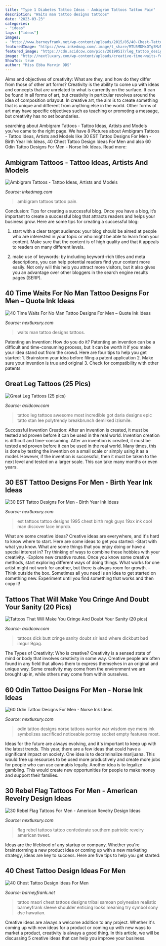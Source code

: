 ```yaml
---
title: "Type 1 Diabetes Tattoo Ideas - Ambigram Tattoos Tattoo Pain"
description: "Waits man tattoo designs tattoos"
date: "2023-03-23"
categories:
- "ideas"
tags: ["ideas"]
images:
- "http://www.barneyfrank.net/wp-content/uploads/2015/05/40-Chest-Tattoo-Design-Ideas-For-Men-39.jpg"
featuredImage: "https://www.inkedmag.com/.image/t_share/MTU5MDMxOTg5MzMyOTQ0NTMz/pain-love-ambigram-tattoos.png"
featured_image: "https://cdn.acidcow.com/pics/20190517/leg_tattoo_designs_18.jpg"
image: "http://nextluxury.com/wp-content/uploads/creative-time-waits-for-no-man-tattoos-for-men.jpg"
ShowToc: true
author: "Miss Ebba Marvin DDS"
---
```



Aims and objectives of creativity: What are they, and how do they differ from those of other art forms?
Creativity is the ability to come up with ideas and concepts that are unrelated to what is currently on the surface. It can be found in all forms of art, but creativity in particular revolves around the idea of composition orlayout. In creative art, the aim is to create something that is unique and different from anything else in the world. Other forms of art may have specific objectives such as teaching or promoting a message, but creativity has no set boundaries.

	

		
searching about Ambigram Tattoos - Tattoo Ideas, Artists and Models you've came to the right page. We have 8 Pictures about Ambigram Tattoos - Tattoo Ideas, Artists and Models like 30 EST Tattoo Designs For Men - Birth Year Ink Ideas, 40 Chest Tattoo Design Ideas For Men and also 60 Odin Tattoo Designs For Men - Norse Ink Ideas. Read more:
		
    
## Ambigram Tattoos - Tattoo Ideas, Artists And Models

<img loading=lazy src="https://www.inkedmag.com/.image/t_share/MTU5MDMxOTg5MzMyOTQ0NTMz/pain-love-ambigram-tattoos.png" onerror="this.onerror=null;this.src='https://tse4.mm.bing.net/th?id=OIP.MVWI-NvEXNrjMRhHgoHNYwHaDp&amp;pid=15.1';" alt="Ambigram Tattoos - Tattoo Ideas, Artists and Models">

_Source: inkedmag.com_

>ambigram tattoos tattoo pain. 

	

Conclusion: Tips for creating a successful blog.
Once you have a blog, it’s important to create a successful blog that attracts readers and helps your business grow. Here are some tips for creating a successful blog:
1. start with a clear target audience: your blog should be aimed at people who are interested in your topic or who might be able to learn from your content. Make sure that the content is of high quality and that it appeals to readers on many different levels.

2. make use of keywords: by including keyword-rich titles and meta descriptions, you can help potential readers find your content more easily. Not only will this help you attract more visitors, but it also gives you an advantage over other bloggers in the search engine results pages (SERP).


    
## 40 Time Waits For No Man Tattoo Designs For Men – Quote Ink Ideas

<img loading=lazy src="http://nextluxury.com/wp-content/uploads/creative-time-waits-for-no-man-tattoos-for-men.jpg" onerror="this.onerror=null;this.src='https://tse4.mm.bing.net/th?id=OIP.2APaGN28m4J0_KRjBxtwUQHaHa&amp;pid=15.1';" alt="40 Time Waits For No Man Tattoo Designs For Men – Quote Ink Ideas">

_Source: nextluxury.com_

>waits man tattoo designs tattoos. 

	

Patenting an Invention: How do you do it?
Patenting an invention can be a difficult and time-consuming process, but it can be worth it if you make your idea stand out from the crowd. Here are four tips to help you get started: 1. Brainstorm your idea before filing a patent application 
2. Make sure your invention is true and original 
3. Check for compatibility with other patents 

    
## Great Leg Tattoos (25 Pics)

<img loading=lazy src="https://cdn.acidcow.com/pics/20190517/leg_tattoo_designs_18.jpg" onerror="this.onerror=null;this.src='https://tse2.mm.bing.net/th?id=OIP.d7TecIimnsGP7mcuUxTSJwHaLE&amp;pid=15.1';" alt="Great Leg Tattoos (25 pics)">

_Source: acidcow.com_

>tattoo leg tattoos awesome most incredible got daria designs epic tatto stan lee polytrendy breakbrunch demilked izismile. 

	

Successful Invention Creation: After an invention is created, it must be tested and proven before it can be used in the real world.
Invention creation is difficult and time-consuming. After an invention is created, it must be tested and proven before it can be used in the real world. Many times, this is done by testing the invention on a small scale or simply using it as a model. However, if the invention is successful, then it must be taken to the next level and tested on a larger scale. This can take many months or even years.

    
## 30 EST Tattoo Designs For Men - Birth Year Ink Ideas

<img loading=lazy src="http://nextluxury.com/wp-content/uploads/est-1995-guys-chest-tattoos.jpg" onerror="this.onerror=null;this.src='https://tse1.mm.bing.net/th?id=OIP.XPAnUkbx7AiXqK-kMZWPlgHaHa&amp;pid=15.1';" alt="30 EST Tattoo Designs For Men - Birth Year Ink Ideas">

_Source: nextluxury.com_

>est tattoos tattoo designs 1995 chest birth mgk guys 19xx ink cool man discover lace improb. 

	

What are some creative ideas?
Creative ideas are everywhere, and it's hard to know where to start. Here are some ideas to get you started: 
-Start with what you know. What are some things that you enjoy doing or have a special interest in? Try thinking of ways to combine those hobbies with your creativity. 
-Explore new creative routes. Once you know some creative methods, start exploring different ways of doing things. What works for one artist might not work for another, but there is always room for growth. 
-Think outside the box. Sometimes all you need is an idea to get started on something new. Experiment until you find something that works and then copy it!

    
## Tattoos That Will Make You Cringe And Doubt Your Sanity (20 Pics)

<img loading=lazy src="https://cdn.acidcow.com/pics/20170209/cringe_worthy_tattoos_05.jpg" onerror="this.onerror=null;this.src='https://tse1.mm.bing.net/th?id=OIP.fpuD4pAl4jSa-Q0DarLn6QHaHd&amp;pid=15.1';" alt="Tattoos That Will Make You Cringe And Doubt Your Sanity (20 pics)">

_Source: acidcow.com_

>tattoos dick butt cringe sanity doubt sir lead where dickbutt bad imgur 9gag. 

	

The Types of Creativity: Who is creative?
Creativity is a sensed state of mind or body that involves creativity in some way. Creative people are often found in any field that allows them to express themselves in an original and unique way. Some creativity may come from the environment we are brought up in, while others may come from within ourselves.

    
## 60 Odin Tattoo Designs For Men - Norse Ink Ideas

<img loading=lazy src="http://nextluxury.com/wp-content/uploads/battle-warrior-odin-with-skulls-mens-lower-leg-tattoo-designs.jpg" onerror="this.onerror=null;this.src='https://tse2.mm.bing.net/th?id=OIP.WivcSnkX8jUeCJ5sfd3BawAAAA&amp;pid=15.1';" alt="60 Odin Tattoo Designs For Men - Norse Ink Ideas">

_Source: nextluxury.com_

>odin tattoo designs norse tattoos warrior war wisdom eye mens ink symbolizes sacrificed noticeable portray socket empty features most. 

	

Ideas for the future are always evolving, and it's important to keep up with the latest trends. This year, there are a few ideas that could have a significant impact on society. One idea is to decriminalize marijuana. This would free up resources to be used more productively and create more jobs for people who can use cannabis legally. Another idea is to legalize gambling. This would create new opportunities for people to make money and support their families.

    
## 30 Rebel Flag Tattoos For Men - American Revelry Design Ideas

<img loading=lazy src="http://nextluxury.com/wp-content/uploads/old-school-male-confederate-rebel-flag-tattoos-leg.jpg" onerror="this.onerror=null;this.src='https://tse1.mm.bing.net/th?id=OIP.P-F90_5WFBCw_Xs_kilPlAHaHa&amp;pid=15.1';" alt="30 Rebel Flag Tattoos For Men - American Revelry Design Ideas">

_Source: nextluxury.com_

>flag rebel tattoos tattoo confederate southern patriotic revelry american tweet. 

	

Ideas are the lifeblood of any startup or company. Whether you're brainstorming a new product idea or coming up with a new marketing strategy, ideas are key to success. Here are five tips to help you get started: 

    
## 40 Chest Tattoo Design Ideas For Men

<img loading=lazy src="http://www.barneyfrank.net/wp-content/uploads/2015/05/40-Chest-Tattoo-Design-Ideas-For-Men-39.jpg" onerror="this.onerror=null;this.src='https://tse1.mm.bing.net/th?id=OIP.BST3HaZrMgDtsDTtR9ko2QHaJQ&amp;pid=15.1';" alt="40 Chest Tattoo Design Ideas For Men">

_Source: barneyfrank.net_

>tattoo maori chest tattoos designs tribal samoan polynesian realistic barneyfrank sleeve shoulder enticing looks meaning try symbol sony dsc hawaiian. 

	

Creative ideas are always a welcome addition to any project. Whether it's coming up with new ideas for a product or coming up with new ways to market a product, creativity is always a good thing. In this article, we will be discussing 5 creative ideas that can help you improve your business.

